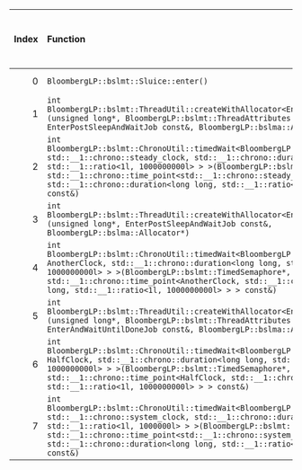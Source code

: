 |   Index | Function                                                                                                                                                                                                                                                                                                                                                                            |   Difference in number of lines |   Function size difference in bytes | Disassembly                                                             |   Number of lines in `assume` build |   Number of bytes in `assume` build |   Number of lines in `none` build |   Number of bytes in `none` build |
|--------:|:------------------------------------------------------------------------------------------------------------------------------------------------------------------------------------------------------------------------------------------------------------------------------------------------------------------------------------------------------------------------------------|--------------------------------:|------------------------------------:|:------------------------------------------------------------------------|------------------------------------:|------------------------------------:|----------------------------------:|----------------------------------:|
|       0 | `BloombergLP::bslmt::Sluice::enter()`                                                                                                                                                                                                                                                                                                                                               |                               4 |                                  16 | [Assumed](0.assume.s.txt), [Ignored](0.none.s.txt), [Diff](0.diff.html) |                                 160 |                             4221872 |                               144 |                           4222080 |
|       1 | `int BloombergLP::bslmt::ThreadUtil::createWithAllocator<EnterPostSleepAndWaitJob>(unsigned long*, BloombergLP::bslmt::ThreadAttributes const&, EnterPostSleepAndWaitJob const&, BloombergLP::bslma::Allocator*)`                                                                                                                                                                   |                              -6 |                                 -16 | [Assumed](1.assume.s.txt), [Ignored](1.none.s.txt), [Diff](1.diff.html) |                                 336 |                             4219136 |                               352 |                           4219168 |
|       2 | `int BloombergLP::bslmt::ChronoUtil::timedWait<BloombergLP::bslmt::TimedSemaphore, std::__1::chrono::steady_clock, std::__1::chrono::duration<long long, std::__1::ratio<1l, 1000000000l> > >(BloombergLP::bslmt::TimedSemaphore*, std::__1::chrono::time_point<std::__1::chrono::steady_clock, std::__1::chrono::duration<long long, std::__1::ratio<1l, 1000000000l> > > const&)` |                              -7 |                                 -32 | [Assumed](2.assume.s.txt), [Ignored](2.none.s.txt), [Diff](2.diff.html) |                                 400 |                             4219856 |                               432 |                           4219952 |
|       3 | `int BloombergLP::bslmt::ThreadUtil::createWithAllocator<EnterPostSleepAndWaitJob>(unsigned long*, EnterPostSleepAndWaitJob const&, BloombergLP::bslma::Allocator*)`                                                                                                                                                                                                                |                              -7 |                                 -32 | [Assumed](3.assume.s.txt), [Ignored](3.none.s.txt), [Diff](3.diff.html) |                                 368 |                             4218320 |                               400 |                           4218320 |
|       4 | `int BloombergLP::bslmt::ChronoUtil::timedWait<BloombergLP::bslmt::TimedSemaphore, AnotherClock, std::__1::chrono::duration<long long, std::__1::ratio<1l, 1000000000l> > >(BloombergLP::bslmt::TimedSemaphore*, std::__1::chrono::time_point<AnotherClock, std::__1::chrono::duration<long long, std::__1::ratio<1l, 1000000000l> > > const&)`                                     |                              -8 |                                 -32 | [Assumed](4.assume.s.txt), [Ignored](4.none.s.txt), [Diff](4.diff.html) |                                 224 |                             4220976 |                               256 |                           4221152 |
|       5 | `int BloombergLP::bslmt::ThreadUtil::createWithAllocator<EnterAndWaitUntilDoneJob>(unsigned long*, BloombergLP::bslmt::ThreadAttributes const&, EnterAndWaitUntilDoneJob const&, BloombergLP::bslma::Allocator*)`                                                                                                                                                                   |                              -8 |                                 -32 | [Assumed](5.assume.s.txt), [Ignored](5.none.s.txt), [Diff](5.diff.html) |                                 336 |                             4217680 |                               368 |                           4217648 |
|       6 | `int BloombergLP::bslmt::ChronoUtil::timedWait<BloombergLP::bslmt::TimedSemaphore, HalfClock, std::__1::chrono::duration<long long, std::__1::ratio<1l, 1000000000l> > >(BloombergLP::bslmt::TimedSemaphore*, std::__1::chrono::time_point<HalfClock, std::__1::chrono::duration<long long, std::__1::ratio<1l, 1000000000l> > > const&)`                                           |                              -9 |                                 -48 | [Assumed](6.assume.s.txt), [Ignored](6.none.s.txt), [Diff](6.diff.html) |                                 224 |                             4219472 |                               272 |                           4219520 |
|       7 | `int BloombergLP::bslmt::ChronoUtil::timedWait<BloombergLP::bslmt::TimedSemaphore, std::__1::chrono::system_clock, std::__1::chrono::duration<long long, std::__1::ratio<1l, 1000000l> > >(BloombergLP::bslmt::TimedSemaphore*, std::__1::chrono::time_point<std::__1::chrono::system_clock, std::__1::chrono::duration<long long, std::__1::ratio<1l, 1000000l> > > const&)`       |                             -10 |                                 -48 | [Assumed](7.assume.s.txt), [Ignored](7.none.s.txt), [Diff](7.diff.html) |                                 400 |                             4220416 |                               448 |                           4220544 |